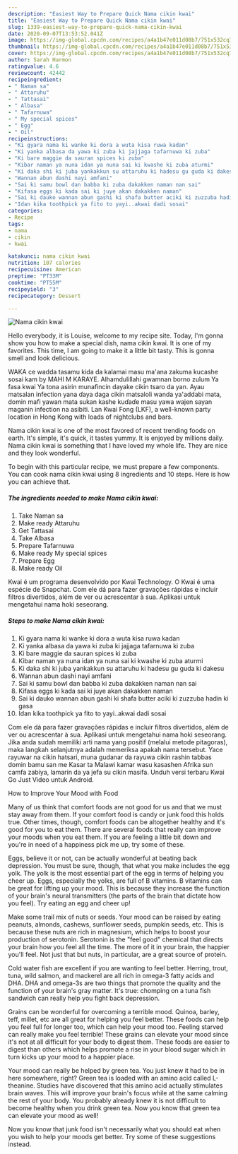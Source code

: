 ```yaml
---
description: "Easiest Way to Prepare Quick Nama cikin kwai"
title: "Easiest Way to Prepare Quick Nama cikin kwai"
slug: 1339-easiest-way-to-prepare-quick-nama-cikin-kwai
date: 2020-09-07T13:53:52.041Z
image: https://img-global.cpcdn.com/recipes/a4a1b47e011d08b7/751x532cq70/nama-cikin-kwai-recipe-main-photo.jpg
thumbnail: https://img-global.cpcdn.com/recipes/a4a1b47e011d08b7/751x532cq70/nama-cikin-kwai-recipe-main-photo.jpg
cover: https://img-global.cpcdn.com/recipes/a4a1b47e011d08b7/751x532cq70/nama-cikin-kwai-recipe-main-photo.jpg
author: Sarah Harmon
ratingvalue: 4.6
reviewcount: 42442
recipeingredient:
- " Naman sa"
- " Attaruhu"
- " Tattasai"
- " Albasa"
- " Tafarnuwa"
- " My special spices"
- " Egg"
- " Oil"
recipeinstructions:
- "Ki gyara nama ki wanke ki dora a wuta kisa ruwa kadan"
- "Ki yanka albasa da yawa ki zuba ki jajjaga tafarnuwa ki zuba"
- "Ki bare maggie da sauran spices ki zuba"
- "Kibar naman ya nuna idan ya nuna sai ki kwashe ki zuba aturmi"
- "Ki daka shi ki juba yankakkun su attaruhu ki hadesu gu guda ki dakesu"
- "Wannan abun dashi nayi amfani"
- "Sai ki samu bowl dan babba ki zuba dakakken naman nan sai"
- "Kifasa eggs ki kada sai ki juye akan dakakken naman"
- "Sai ki dauko wannan abun gashi ki shafa butter aciki ki zuzzuba hadin ki gasa"
- "Idan kika toothpick ya fito to yayi..akwai dadi sosai"
categories:
- Recipe
tags:
- nama
- cikin
- kwai

katakunci: nama cikin kwai 
nutrition: 107 calories
recipecuisine: American
preptime: "PT33M"
cooktime: "PT55M"
recipeyield: "3"
recipecategory: Dessert

---
```



![Nama cikin kwai](https://img-global.cpcdn.com/recipes/a4a1b47e011d08b7/751x532cq70/nama-cikin-kwai-recipe-main-photo.jpg)

Hello everybody, it is Louise, welcome to my recipe site. Today, I'm gonna show you how to make a special dish, nama cikin kwai. It is one of my favorites. This time, I am going to make it a little bit tasty. This is gonna smell and look delicious.

WAKA ce wadda tasamu kida da kalamai masu ma&#39;ana zakuma kucashe sosai kam by MAHI M KARAYE. Alhamdulillahi gwamnan borno zulum Ya fasa kwai Ya tona asirin munafincin dayake cikin tsaro da yan. Ayau matsalan infection yana ɗaya daga cikin matsaloli wanda ya&#39;addabi mata, domin mafi yawan mata sukan kashe kuɗaɗe masu yawa wajen sayan maganin infection na asibiti. Lan Kwai Fong (LKF), a well-known party location in Hong Kong with loads of nightclubs and bars.

Nama cikin kwai is one of the most favored of recent trending foods on earth. It's simple, it's quick, it tastes yummy. It is enjoyed by millions daily. Nama cikin kwai is something that I have loved my whole life. They are nice and they look wonderful.


To begin with this particular recipe, we must prepare a few components. You can cook nama cikin kwai using 8 ingredients and 10 steps. Here is how you can achieve that.

<!--inarticleads1-->

##### The ingredients needed to make Nama cikin kwai:

1. Take  Naman sa
1. Make ready  Attaruhu
1. Get  Tattasai
1. Take  Albasa
1. Prepare  Tafarnuwa
1. Make ready  My special spices
1. Prepare  Egg
1. Make ready  Oil


Kwai é um programa desenvolvido por Kwai Technology. O Kwai é uma espécie de Snapchat. Com ele dá para fazer gravações rápidas e incluir filtros divertidos, além de ver ou acrescentar à sua. Aplikasi untuk mengetahui nama hoki seseorang. 

<!--inarticleads2-->

##### Steps to make Nama cikin kwai:

1. Ki gyara nama ki wanke ki dora a wuta kisa ruwa kadan
1. Ki yanka albasa da yawa ki zuba ki jajjaga tafarnuwa ki zuba
1. Ki bare maggie da sauran spices ki zuba
1. Kibar naman ya nuna idan ya nuna sai ki kwashe ki zuba aturmi
1. Ki daka shi ki juba yankakkun su attaruhu ki hadesu gu guda ki dakesu
1. Wannan abun dashi nayi amfani
1. Sai ki samu bowl dan babba ki zuba dakakken naman nan sai
1. Kifasa eggs ki kada sai ki juye akan dakakken naman
1. Sai ki dauko wannan abun gashi ki shafa butter aciki ki zuzzuba hadin ki gasa
1. Idan kika toothpick ya fito to yayi..akwai dadi sosai


Com ele dá para fazer gravações rápidas e incluir filtros divertidos, além de ver ou acrescentar à sua. Aplikasi untuk mengetahui nama hoki seseorang. Jika anda sudah memiliki arti nama yang positif (melalui metode pitagoras), maka langkah selanjutnya adalah memeriksa apakah nama tersebut. Yace rayuwar na cikin hatsari, muna gudanar da rayuwa cikin rashin tabbas domin bamu san me Kasar ta Malawi kamar wasu kasashen Afrika sun camfa zabiya, lamarin da ya jefa su cikin masifa. Unduh versi terbaru Kwai Go Just Video untuk Android. 

How to Improve Your Mood with Food


Many of us think that comfort foods are not good for us and that we must stay away from them. If your comfort food is candy or junk food this holds true. Other times, though, comfort foods can be altogether healthy and it's good for you to eat them. There are several foods that really can improve your moods when you eat them. If you are feeling a little bit down and you're in need of a happiness pick me up, try some of these.

Eggs, believe it or not, can be actually wonderful at beating back depression. You must be sure, though, that what you make includes the egg yolk. The yolk is the most essential part of the egg in terms of helping you cheer up. Eggs, especially the yolks, are full of B vitamins. B vitamins can be great for lifting up your mood. This is because they increase the function of your brain's neural transmitters (the parts of the brain that dictate how you feel). Try eating an egg and cheer up!

Make some trail mix of nuts or seeds. Your mood can be raised by eating peanuts, almonds, cashews, sunflower seeds, pumpkin seeds, etc. This is because these nuts are rich in magnesium, which helps to boost your production of serotonin. Serotonin is the "feel good" chemical that directs your brain how you feel all the time. The more of it in your brain, the happier you'll feel. Not just that but nuts, in particular, are a great source of protein.

Cold water fish are excellent if you are wanting to feel better. Herring, trout, tuna, wild salmon, and mackerel are all rich in omega-3 fatty acids and DHA. DHA and omega-3s are two things that promote the quality and the function of your brain's gray matter. It's true: chomping on a tuna fish sandwich can really help you fight back depression. 

Grains can be wonderful for overcoming a terrible mood. Quinoa, barley, teff, millet, etc are all great for helping you feel better. These foods can help you feel full for longer too, which can help your mood too. Feeling starved can really make you feel terrible! These grains can elevate your mood since it's not at all difficult for your body to digest them. These foods are easier to digest than others which helps promote a rise in your blood sugar which in turn kicks up your mood to a happier place.

Your mood can really be helped by green tea. You just knew it had to be in here somewhere, right? Green tea is loaded with an amino acid called L-theanine. Studies have discovered that this amino acid actually stimulates brain waves. This will improve your brain's focus while at the same calming the rest of your body. You probably already knew it is not difficult to become healthy when you drink green tea. Now you know that green tea can elevate your mood as well!

Now you know that junk food isn't necessarily what you should eat when you wish to help your moods get better. Try  some  of  these  suggestions  instead.

